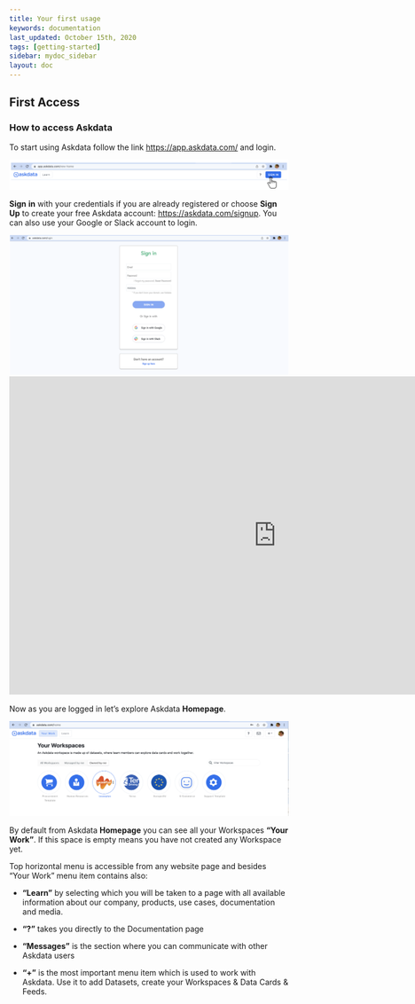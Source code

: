 ```yaml
---
title: Your first usage
keywords: documentation
last_updated: October 15th, 2020
tags: [getting-started]
sidebar: mydoc_sidebar
layout: doc
--- 
```


## First Access

### How to access Askdata

To start using Askdata follow the link <https://app.askdata.com/> and login.

<img src="/media/user-guide/fu_1.png" class="image-doc p-3">

**Sign** **in** with your credentials if you are already registered or choose **Sign** **Up** to create your free Askdata account: <https://askdata.com/signup>. 
You can also use your Google or Slack account to login.

<img src="/media/user-guide/fu_2.png" class="image-doc p-3">

<center><iframe width="962" height="574" src="https://www.youtube.com/embed/nlqZV6U-Q-M" title="YouTube video player" frameborder="0" allow="accelerometer; autoplay; clipboard-write; encrypted-media; gyroscope; picture-in-picture" allowfullscreen>style="max-width:400px;max-height:240px"></iframe></center>

Now as you are logged in let’s explore Askdata **Homepage**.

<img src="/media/user-guide/fu_4.png" class="image-doc p-3">

By default from Askdata **Homepage** you can see all your Workspaces **“Your Work”**.
If this space is empty means you have not created any Workspace yet.

Top horizontal menu is accessible from any website page and besides “Your Work” menu item contains also:
 - **“Learn”** by selecting which you will be taken to a page with all available information about our company, products, use cases, documentation and media.

 - **“?”** takes you directly to the Documentation page

 - **“Messages”** is the section where you can communicate with other Askdata users

 - **“+”** is the most important menu item which is used to work with Askdata. Use it to add Datasets, create your Workspaces & Data Cards & Feeds.


